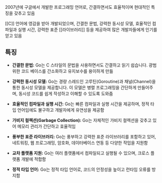 2007년에 구글에서 개발한 프로그래밍 언어로, 간결하면서도 효율적이며 현대적인 특징을 갖추고 있음

[[C]] 언어에 영감을 받아 개발되었으며, 간결한 문법, 강력한 동시성 모델, 효율적인 컴파일과 실행 시간, 강력한 표준 [[라이브러리]] 등을 제공하여 많은 개발자들에게 인기를 얻고 있음

## 특징

- **간결한 문법:** Go는 C 스타일의 문법을 사용하면서도 간결하고 읽기 쉽습니다. 광범위한 코드 베이스를 간소화하고 유지보수를 용이하게 만듦
    
- **강력한 동시성 모델:** Go는 경량 스레드인 고루틴(Goroutine)과 채널(Channel)을 통한 동시성 모델을 제공합니다. 이 모델은 병렬 프로그래밍을 간단하게 만들어주며, 동시성 코드를 쉽게 작성하고 이해할 수 있도록 도와줌
    
- **효율적인 컴파일과 실행 시간:** Go는 빠른 컴파일과 실행 시간을 제공하며, 정적 타입 언어임에도 불구하고 개발자에게 유연성을 제공함
    
- **가비지 컬렉션(Garbage Collection):** Go는 자체적인 가비지 컬렉션을 갖추고 있어 메모리 관리가 간단하고 효율적임
    
- **풍부한 표준 라이브러리:** Go는 풍부하고 강력한 표준 라이브러리를 포함하고 있어, 네트워킹, 웹 프로그래밍, 암호화, 데이터베이스 연동 등 다양한 작업을 지원함
    
- **교차 플랫폼 지원:** Go는 여러 플랫폼에서 컴파일되고 실행될 수 있으며, 크로스 플랫폼 개발에 적합함
    
- **정적 타입 언어:** Go는 정적 타입 언어로, 코드의 안정성을 높이고 런타임 오류를 방지함